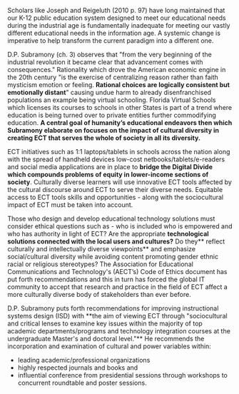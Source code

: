 Scholars like Joseph and Reigeluth (2010 p. 97) have long maintained that our K-12 public education system designed to meet our educational needs during the industrial age is fundamentally inadequate for meeting our vastly different educational needs in the information age. A systemic change is imperative to help transform the current paradigm into a different one.

D.P. Subramony (ch. 3) observes that "from the very beginning of the industrial revolution it became clear that advancement comes with consequences." Rationality which drove the American economic engine in the 20th century "is the exercise of centralizing reason rather than faith mysticism emotion or feeling. **Rational choices are logically consistent but emotionally distant**" causing undue harm to already disenfranchised populations an example being virtual schooling. Florida Virtual Schools which licenses its courses to schools in other States is part of a trend where education is being turned over to private entities further commodifying education. **A central goal of humanity’s educational endeavors then which Subramony elaborate on focuses on the impact of cultural diversity in creating ECT that serves the whole of society in all its diversity.**

ECT initiatives such as 1:1 laptops/tablets in schools across the nation along with the spread of handheld devices low-cost netbooks/tablets/e-readers and social media applications are in place to **bridge the Digital Divide which compounds problems of equity in lower-income sections of society**. Culturally diverse learners will use innovative ECT tools affected by the cultural discourse around ECT to serve their diverse needs. Equitable access to ECT tools skills and opportunities - along with the sociocultural impact of ECT must be taken into account.

Those who design and develop educational technology solutions must consider ethical questions such as - who is included who is empowered and who has authority in light of ECT? Are the appropriate **technological solutions connected with the local users and cultures?** Do they** reflect culturally and intellectually diverse viewpoints** and emphasize social/cultural diversity while avoiding content promoting gender ethnic racial or religious stereotypes? The Association for Educational Communications and Technology's (AECT’s) Code of Ethics document has put forth recommendations and this in turn has forced the global IT community to accept that research and practice in the field of ECT affect a more culturally diverse body of stakeholders than ever before.

<p>D.P. Subramony puts forth recommendations for improving instructional systems design (ISD) with **the aim of viewing ECT through "sociocultural and critical lenses to examine key issues within the majority of top academic departments/programs and technology integration courses at the undergraduate Master's and doctoral level."** He recommends the incorporation and examination of cultural and power variables within:</p>  <ul>  <li style=font-weight: 400;>leading academic/professional organizations</li>  <li style=font-weight: 400;>highly respected journals and books and</li>  <li style=font-weight: 400;>influential conference from presidential sessions through workshops to concurrent roundtable and poster sessions.</li>  </ul>